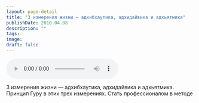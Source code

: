 ```yaml
---
layout: page-detail
title: "3 измерения жизни — адхибхаутика, адхидайвика и адхьятмика"
publishDate: 2010.04.08
description: ""
tags:
image:
draft: false
---
```


<audio title="2010.04.08 - 3 измерения жизни — адхибхаутика, адхидайвика и адхьятмика.mp3" src="https://filer-api.advayta.org/v1.0/public/files/74623" controls=""></audio>

 3 измерения жизни — адхибхаутика, адхидайвика и адхьятмика.  
 Принцип Гуру в этих трех измерениях. Стать профессионалом в методе   

  
